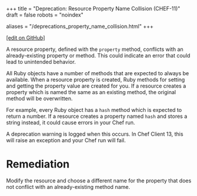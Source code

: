 +++
title = "Deprecation: Resource Property Name Collision (CHEF-11)"
draft = false
robots = "noindex"


aliases = "/deprecations_property_name_collision.html"
+++

[\[edit on GitHub\]](https://github.com/chef/chef-web-docs/blob/master/content/deprecations_property_name_collision.md)



A resource property, defined with the `property` method, conflicts with
an already-existing property or method. This could indicate an error
that could lead to unintended behavior.

All Ruby objects have a number of methods that are expected to always be
available. When a resource property is created, Ruby methods for setting
and getting the property value are created for you. If a resource
creates a property which is named the same as an existing method, the
original method will be overwritten.

For example, every Ruby object has a `hash` method which is expected to
return a number. If a resource creates a property named `hash` and
stores a string instead, it could cause errors in your Chef run.

A deprecation warning is logged when this occurs. In Chef Client 13,
this will raise an exception and your Chef run will fail.

Remediation
===========

Modify the resource and choose a different name for the property that
does not conflict with an already-existing method name.
